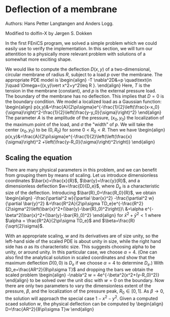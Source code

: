 # Deflection of a membrane
Authors: Hans Petter Langtangen and Anders Logg.

Modified to dolfin-X by Jørgen S. Dokken

In the first FEniCS program, we solved a simple problem which we could easily use to verify the implementation.
In this section, we will turn our attentition to a physically more relevant problem with solutions of a somewhat more exciting shape.

We would like to compute the deflection $D(x,y)$ of a two-dimensional, circular membrane of radius $R$, subject to a load $p$ over the membrane. The appropriate PDE model is 
\begin{align}
     -T \nabla^2D&=p \quad\text{in }\quad \Omega=\{(x,y)\vert x^2+y^2\leq R \}.
\end{align}
Here, $T$ is the tension in the membrane (constant), and  $p$ is the external pressure load. The boundary of the membrane has no deflection. This implies that $D=0$ is the boundary condition. We model a localized load as a Gaussian function:
\begin{align}
     p(x,y)&=\frac{A}{2\pi\sigma}e^{-\frac{1}{2}\left(\frac{x-x_0}{\sigma}\right)^2-\frac{1}{2}\left(\frac{y-y_0}{\sigma}\right)^2}
\end{align}
The parameter $A$ is the amplitude of the pressure, $(x_0, y_0)$ the localization of the maximum point of the load, and $\sigma$ the "width" of $p$. We will take the center $(x_0,y_0)$ to be $(0,R_0)$ for some $0<R_0<R$.
Then we have 
\begin{align}
     p(x,y)&=\frac{A}{2\pi\sigma}e^{-\frac{1}{2}\left(\left(\frac{x}{\sigma}\right)^2
     +\left(\frac{y-R_0}{\sigma}\right)^2\right)}
\end{align}

## Scaling the  equation

There are many physical parameters in this problem, and we can benefit from grouping them by means of scaling. Let us introduce dimensionless coordinates 
$\bar{x}=\frac{x}{R}$, $\bar{y}=\frac{y}{R}$, and a dimensionless deflection $w=\frac{D}{D_e}$, where $D_e$ is a characteristic size of the deflection. Introducing $\bar{R}_0=\frac{R_0}{R}$, we obtain
\begin{align}
    -\frac{\partial^2 w}{\partial \bar{x}^2} -\frac{\partial^2 w}{\partial \bar{y}^2}
    &=\frac{R^2A}{2\pi\sigma TD_e}e^{-\frac{R^2}{2\sigma^2}\left(\bar{x}^2+(\bar{y}-\bar{R}_0)^2\right)}\\
    &=\alpha e^{-\beta^2(\bar{x}^2+(\bar{y}-\bar{R}_0)^2}
\end{align}
for $\bar{x}^2+\bar{y}^2<1$ where $\alpha = \frac{R^2A}{2\pi\sigma TD_e}$ and $\beta=\frac{R}{\sqrt{2}\sigma}$.

With an appropriate scaling, $w$ and its derivatives are of size unity, so the left-hand side of the scaled PDE is about unity in size, while the right hand side has $\alpha$ as its characteristic size. This suggests choosing alpha to be unity, or around unity. In this particular case, we choose $\alpha=4$. (One can also find  the analytical solution in scaled coordinates and show that the maximum deflection $D(0,0)$ is $D_e$ if we choose $\alpha=4$ to determine $D_e$.)
With $D_e=\frac{AR^2}{8\pi\sigma T}$ and dropping the bars we obtain the scaled problem
\begin{align}
    -\nabla^2 w = 4e^{-\beta^2(x^2+(y-R_0)^2)}
\end{align}
to be solved over the unit disc with $w=0$ on the boundary. Now there are only two parameters to vary the dimensionless extent of the pressure, $\beta$, and the localization of the pressure peak, $R_0\in[0,1]$. As $\beta\to 0$, the solution will approach the special case $1-x^2-y^2$. Given a computed scaed solution $w$, the physical deflection can be computed by
\begin{align}
    D=\frac{AR^2}{8\pi\sigma T}w
\end{align}
